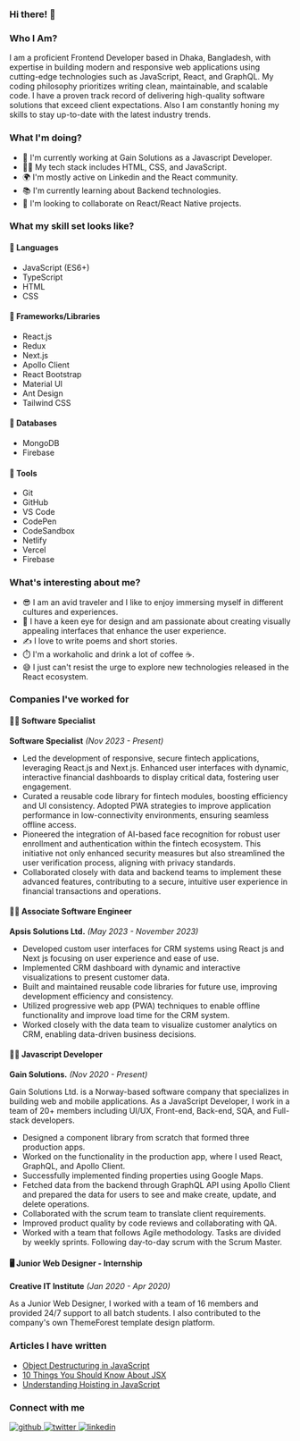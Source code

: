 ### Hi there! 👋

### Who I Am?
I am a proficient Frontend Developer based in Dhaka, Bangladesh, with expertise in building modern and responsive web applications using cutting-edge technologies such as JavaScript, React, and GraphQL. My coding philosophy prioritizes writing clean, maintainable, and scalable code. I have a proven track record of delivering high-quality software solutions that exceed client expectations. Also I am constantly honing my skills to stay up-to-date with the latest industry trends.

### What I'm doing?

- 🏢 I'm currently working at Gain Solutions as a Javascript Developer.
- 👨‍💻 My tech stack includes HTML, CSS, and JavaScript.
- 🌍 I'm mostly active on Linkedin and the React community.
- 📚 I'm currently learning about Backend technologies.
- 👯 I'm looking to collaborate on React/React Native projects.


### What my skill set looks like?

#### 📜 Languages
- JavaScript (ES6+)
- TypeScript
- HTML
- CSS

#### 🔬 Frameworks/Libraries 
- React.js
- Redux
- Next.js
- Apollo Client
- React Bootstrap
- Material UI
- Ant Design
- Tailwind CSS

#### 💾 Databases  
- MongoDB
- Firebase

#### 📁 Tools 
- Git
- GitHub
- VS Code
- CodePen
- CodeSandbox
- Netlify
- Vercel
- Firebase

### What's interesting about me?

- 😎 I am an avid traveler and I like to enjoy immersing myself in different cultures and experiences.
- 🧐 I have a keen eye for design and am passionate about creating visually appealing interfaces that enhance the user experience.
- ✍️ I love to write poems and short stories.
- ⏱️ I'm a workaholic and drink a lot of coffee ☕.
- 😅 I just can't resist the urge to explore new technologies released in the React ecosystem.

### Companies I've worked for

#### 👨‍💻 Software Specialist
**Software Specialist** _(Nov 2023 - Present)_

- Led the development of responsive, secure fintech applications, leveraging React.js and Next.js. Enhanced user interfaces with dynamic, interactive financial dashboards to display critical data, fostering user engagement.
- Curated a reusable code library for fintech modules, boosting efficiency and UI consistency. Adopted PWA strategies to improve application performance in low-connectivity environments, ensuring seamless offline access.
- Pioneered the integration of AI-based face recognition for robust user enrollment and authentication within the fintech ecosystem. This initiative not only enhanced security measures but also streamlined the user verification process, aligning with privacy standards.
- Collaborated closely with data and backend teams to implement these advanced features, contributing to a secure, intuitive user experience in financial transactions and operations.

#### 👨‍💻 Associate Software Engineer
**Apsis Solutions Ltd.** _(May 2023 - November 2023)_

- Developed custom user interfaces for CRM systems using React js and Next js focusing on user experience and ease of use.
- Implemented CRM dashboard with dynamic and interactive visualizations to present customer data.
- Built and maintained reusable code libraries for future use, improving development efficiency and consistency.
- Utilized progressive web app (PWA) techniques to enable offline functionality and improve load time for the CRM system.
- Worked closely with the data team to visualize customer analytics on CRM, enabling data-driven business decisions.

#### 👨‍💻 Javascript Developer
**Gain Solutions.** _(Nov 2020 - Present)_

Gain Solutions Ltd. is a Norway-based software company that specializes in building web and mobile applications. As a JavaScript Developer, I work in a team of 20+ members including UI/UX, Front-end, Back-end, SQA, and Full-stack developers.

- Designed a component library from scratch that formed three production apps.
- Worked on the functionality in the production app, where I used React, GraphQL, and Apollo Client.
- Successfully implemented finding properties using Google Maps.
- Fetched data from the backend through GraphQL API using Apollo Client and prepared the data for users to see and make create, update, and delete operations.
- Collaborated with the scrum team to translate client requirements.
- Improved product quality by code reviews and collaborating with QA.
- Worked with a team that follows Agile methodology. Tasks are divided by weekly sprints. Following day-to-day scrum with the Scrum Master.

#### 🖥 Junior Web Designer - Internship
**Creative IT Institute** _(Jan 2020 - Apr 2020)_

As a Junior Web Designer, I worked with a team of 16 members and provided 24/7 support to all batch students. I also contributed to the company's own ThemeForest template design platform.

### Articles I have written 

 - [Object Destructuring in JavaScript](https://medium.com/swlh/object-destructuring-in-javascript-c905fc676501)
 - [10 Things You Should Know About JSX](https://medium.com/swlh/10-things-you-should-know-about-jsx-15472fd3f68)
 - [Understanding Hoisting in JavaScript](https://medium.com/swlh/understanding-hoisting-in-javascript-b82c3fde978d)
 
 ### Connect with me
 
<div align="left">
<a href="https://github.com/abhimran" target="_blank">
<img src=https://img.shields.io/badge/github-%2324292e.svg?&style=for-the-badge&logo=github&logoColor=white alt=github style="margin-bottom: 5px;" />
</a>
<a href="https://twitter.com/abhimrann" target="_blank">
<img src=https://img.shields.io/badge/twitter-%2300acee.svg?&style=for-the-badge&logo=twitter&logoColor=white alt=twitter style="margin-bottom: 5px;" />
</a>
<a href="https://www.linkedin.com/in/abhimran/" target="_blank">
<img src=https://img.shields.io/badge/linkedin-%231E77B5.svg?&style=for-the-badge&logo=linkedin&logoColor=white alt=linkedin style="margin-bottom: 5px;" />
</a>
</div> 

